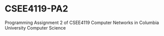 CSEE4119-PA2
============

Programming Assignment 2 of CSEE4119 Computer Networks in Columbia University Computer Science
